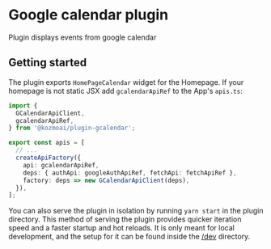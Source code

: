 # Google calendar plugin

Plugin displays events from google calendar

## Getting started

The plugin exports `HomePageCalendar` widget for the Homepage.
If your homepage is not static JSX add `gcalendarApiRef` to the App's `apis.ts`:

```ts
import {
  GCalendarApiClient,
  gcalendarApiRef,
} from '@kozmoai/plugin-gcalendar';

export const apis = [
  // ...
  createApiFactory({
    api: gcalendarApiRef,
    deps: { authApi: googleAuthApiRef, fetchApi: fetchApiRef },
    factory: deps => new GCalendarApiClient(deps),
  }),
];
```

You can also serve the plugin in isolation by running `yarn start` in the plugin directory.
This method of serving the plugin provides quicker iteration speed and a faster startup and hot reloads.
It is only meant for local development, and the setup for it can be found inside the [/dev](./dev) directory.
